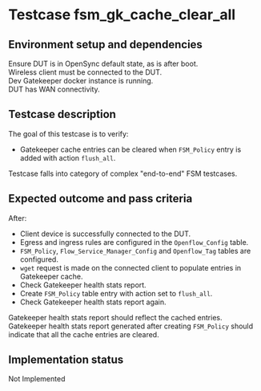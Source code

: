 # Testcase fsm_gk_cache_clear_all

## Environment setup and dependencies

Ensure DUT is in OpenSync default state, as is after boot.\
Wireless client must be connected to the DUT.\
Dev Gatekeeper docker instance is running.\
DUT has WAN connectivity.

## Testcase description

The goal of this testcase is to verify:

- Gatekeeper cache entries can be cleared when `FSM_Policy` entry is added with
  action `flush_all`.

Testcase falls into category of complex "end-to-end" FSM testcases.

## Expected outcome and pass criteria

After:

- Client device is successfully connected to the DUT.
- Egress and ingress rules are configured in the `Openflow_Config` table.
- `FSM_Policy`, `Flow_Service_Manager_Config` and `Openflow_Tag` tables are
  configured.
- `wget` request is made on the connected client to populate entries in
  Gatekeeper cache.
- Check Gatekeeper health stats report.
- Create `FSM_Policy` table entry with action set to `flush_all`.
- Check Gatekeeper health stats report again.

Gatekeeper health stats report should reflect the cached entries.\
Gatekeeper health stats report generated after creating `FSM_Policy` should
indicate that all the cache entries are cleared.

## Implementation status

Not Implemented
